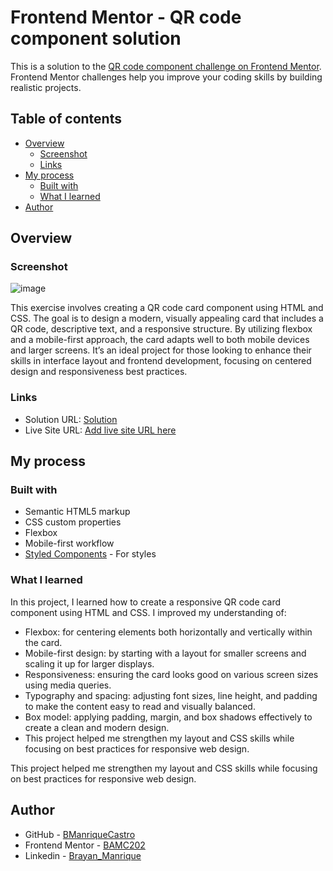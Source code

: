 # Frontend Mentor - QR code component solution

This is a solution to the [QR code component challenge on Frontend Mentor](https://www.frontendmentor.io/challenges/qr-code-component-iux_sIO_H). Frontend Mentor challenges help you improve your coding skills by building realistic projects. 

## Table of contents

- [Overview](#overview)
  - [Screenshot](#screenshot)
  - [Links](#links)
- [My process](#my-process)
  - [Built with](#built-with)
  - [What I learned](#what-i-learned)
- [Author](#author)

## Overview

### Screenshot

![image](https://github.com/user-attachments/assets/94e0358b-ef2b-4df0-808b-06ba98564833)


This exercise involves creating a QR code card component using HTML and CSS. The goal is to design a modern, visually appealing card that includes a QR code, descriptive text, and a responsive structure. By utilizing flexbox and a mobile-first approach, the card adapts well to both mobile devices and larger screens. It’s an ideal project for those looking to enhance their skills in interface layout and frontend development, focusing on centered design and responsiveness best practices.


### Links

- Solution URL: [Solution]([https://your-solution-url.com](https://github.com/BManrriqueCastro/CODIGO_QR))
- Live Site URL: [Add live site URL here](https://your-live-site-url.com)

## My process

### Built with

- Semantic HTML5 markup
- CSS custom properties
- Flexbox
- Mobile-first workflow
- [Styled Components](https://styled-components.com/) - For styles


### What I learned

In this project, I learned how to create a responsive QR code card component using HTML and CSS. I improved my understanding of:

- Flexbox: for centering elements both horizontally and vertically within the card.
- Mobile-first design: by starting with a layout for smaller screens and scaling it up for larger displays.
- Responsiveness: ensuring the card looks good on various screen sizes using media queries.
- Typography and spacing: adjusting font sizes, line height, and padding to make the content easy to read and visually balanced.
- Box model: applying padding, margin, and box shadows effectively to create a clean and modern design.
- This project helped me strengthen my layout and CSS skills while focusing on best practices for responsive web design.

This project helped me strengthen my layout and CSS skills while focusing on best practices for responsive web design.

## Author

- GitHub - [BManriqueCastro]([https://www.your-site.com](https://github.com/BManrriqueCastro))
- Frontend Mentor - [BAMC202]([https://www.frontendmentor.io/profile/yourusername](https://www.frontendmentor.io/profile/BManrriqueCastro))
- Linkedin - [Brayan_Manrique]([https://www.twitter.com/yourusername](https://www.linkedin.com/in/bamc202/))



